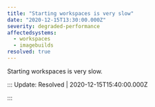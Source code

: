 ```yaml
---
title: "Starting workspaces is very slow"
date: "2020-12-15T13:30:00.000Z"
severity: degraded-performance
affectedsystems:
  - workspaces
  - imagebuilds
resolved: true
---
```


Starting workspaces is very slow.

<!--- language code: en -->

::: Update: Resolved | 2020-12-15T15:40:00.000Z

:::
